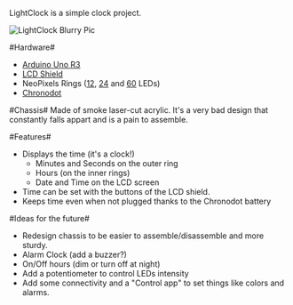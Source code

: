 LightClock is a simple clock project.

![LightClock Blurry Pic](http://raw.github.com/pierreca/LightClock/master/blurrypic.jpg)

#Hardware#

* [Arduino Uno R3](http://www.adafruit.com/products/50 "Arduino Uno R3")
* [LCD Shield](http://www.adafruit.com/products/714)
* NeoPixels Rings ([12](http://www.adafruit.com/products/1643), [24](http://www.adafruit.com/products/1586) and [60](http://www.adafruit.com/products/1768) LEDs)
* [Chronodot](http://www.adafruit.com/products/255)

#Chassis#
Made of smoke laser-cut acrylic. It's a very bad design that constantly falls appart and is a pain to assemble.

#Features#
* Displays the time (it's a clock!)
	* Minutes and Seconds on the outer ring
	* Hours (on the inner rings)
	* Date and Time on the LCD screen
* Time can be set with the buttons of the LCD shield.
* Keeps time even when not plugged thanks to the Chronodot battery

#Ideas for the future#
* Redesign chassis to be easier to assemble/disassemble and more sturdy.
* Alarm Clock (add a buzzer?)
* On/Off hours (dim or turn off at night)
* Add a potentiometer to control LEDs intensity
* Add some connectivity and a "Control app" to set things like colors and alarms.


